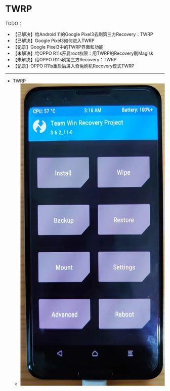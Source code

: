 # TWRP

TODO：

* 【已解决】给Android 11的Google Pixel3去刷第三方Recovery：TWRP
* 【已解决】Google Pixel3如何进入TWRP
* 【记录】Google Pixel3中的TWRP界面和功能
* 【未解决】给OPPO R11s开启root权限：用TWRP的Recovery刷Magisk
* 【未解决】给OPPO R11s刷第三方Recovery：TWRP
* 【记录】OPPO R11s重启后进入奇兔刷机Recovery模式TWRP

---

* TWRP
  * ![twrp_home_page](../../assets/img/twrp_home_page.jpg)
